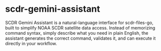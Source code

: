 # scdr-gemini-assistant
SCDR Gemini Assistant is a natural-language interface for scdr-files-go, built to simplify NOAA SCDR satellite data access. Instead of memorizing command syntax, simply describe what you need in plain English, the assistant generates the correct command, validates it, and can execute it directly in your workflow.
